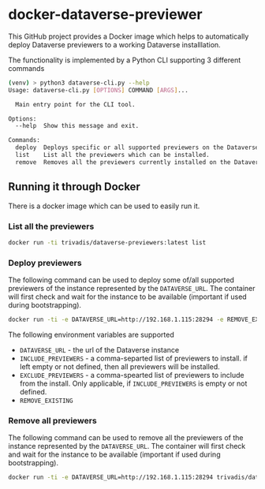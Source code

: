 # docker-dataverse-previewer

This GitHub project provides a Docker image which helps to automatically deploy Dataverse previewers to a working Dataverse installlation.

The functionality is implemented by a Python CLI supporting 3 different commands



```bash
(venv) > python3 dataverse-cli.py --help
Usage: dataverse-cli.py [OPTIONS] COMMAND [ARGS]...

  Main entry point for the CLI tool.

Options:
  --help  Show this message and exit.

Commands:
  deploy  Deploys specific or all supported previewers on the Dataverse...
  list    List all the previewers which can be installed.
  remove  Removes all the previewers currently installed on the Dataverse...
```

## Running it through Docker

There is a docker image which can be used to easily run it.

### List all the previewers

```bash
docker run -ti trivadis/dataverse-previewers:latest list
```

### Deploy previewers

The following command can be used to deploy some of/all supported previewers of the instance represented by the `DATAVERSE_URL`. The container will first check and wait for the instance to be available (important if used during bootstrapping).

```bash
docker run -ti -e DATAVERSE_URL=http://192.168.1.115:28294 -e REMOVE_EXISTING=true -e INCLUDE_PREVIEWERS="text,html" trivadis/dataverse-previewers:latest deploy
```

The following environment variables are supported

  * `DATAVERSE_URL` - the url of the Dataverse instance
  * `INCLUDE_PREVIEWERS` - a comma-separted list of previewers to install. if left empty or not defined, then all previewers will be installed.
  * `EXCLUDE_PREVIEWERS` - a comma-spearted list of previewers to include from the install. Only applicable, if `INCLUDE_PREVIEWERS` is empty or not defined.
  * `REMOVE_EXISTING`


### Remove all previewers

The following command can be used to remove all the previewers of the instance represented by the `DATAVERSE_URL`. The container will first check and wait for the instance to be available (important if used during bootstrapping).

```bash
docker run -ti -e DATAVERSE_URL=http://192.168.1.115:28294 trivadis/dataverse-previewers:latest remove
```

